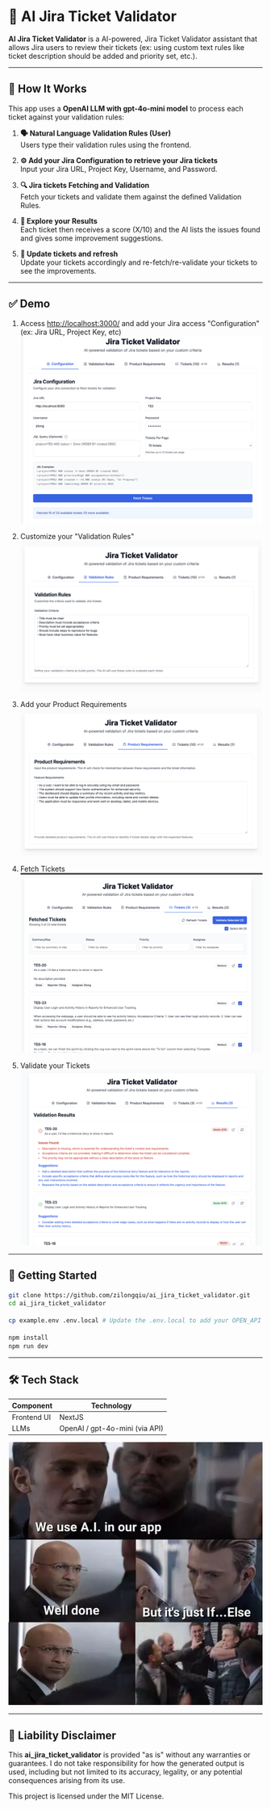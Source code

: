 # 📘 AI Jira Ticket Validator

**AI Jira Ticket Validator** is a AI-powered, Jira Ticket Validator assistant that allows Jira users to review their tickets (ex: using custom text rules like ticket description should be added and priority set, etc.).

---

## 🧠 How It Works

This app uses a **OpenAI LLM with gpt-4o-mini model** to process each ticket against your validation rules:

1. **🗣 Natural Language Validation Rules (User)**  
   Users type their validation rules using the frontend.

2. **⚙ Add your Jira Configuration to retrieve your Jira tickets**  
   Input your Jira URL, Project Key, Username, and Password.

3. **🔍 Jira tickets Fetching and Validation**  
   Fetch your tickets and validate them against the defined Validation Rules.

4. **🤖️ Explore your Results**  
   Each ticket then receives a score (X/10) and the AI lists the issues found and gives some improvement suggestions.

5. **🔄 Update tickets and refresh**  
   Update your tickets accordingly and re-fetch/re-validate your tickets to see the improvements.

---

## ✅ Demo

1. Access [http://localhost:3000/](http://localhost:3000/) and add your Jira access "Configuration" (ex: Jira URL, Project Key, etc)
   ![Demo](./screenshots/screenshot_0.png "Demo")


2. Customize your "Validation Rules"
   ![Demo1](./screenshots/screenshot_1.png "Demo1")


3. Add your Product Requirements
   ![Dem02](./screenshots/screenshot_2.png "Demo2")


4. Fetch Tickets
   ![Demo3](./screenshots/screenshot_3.png "Demo3")


5. Validate your Tickets
   ![Demo4](./screenshots/screenshot_4.png "Demo4")

---

## 🚀 Getting Started

```bash
git clone https://github.com/zilongqiu/ai_jira_ticket_validator.git
cd ai_jira_ticket_validator

cp example.env .env.local # Update the .env.local to add your OPEN_API API KEY (ex: OPENAI_API_KEY=sk-xxx)

npm install
npm run dev
```

---

## 🛠 Tech Stack

| Component         | Technology                                      |
|-------------------|-------------------------------------------------|
| Frontend UI       | NextJS                                          |
| LLMs              | OpenAI / gpt-4o-mini (via API)                        |

![2025](./screenshots/ai_2025.webp "2025")

---

## 📜  Liability Disclaimer

This **ai_jira_ticket_validator** is provided "as is" without any warranties or guarantees.
I do not take responsibility for how the generated output is used, including but not limited to its accuracy, legality, or any potential consequences arising from its use.

This project is licensed under the MIT License.